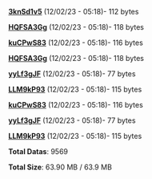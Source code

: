 [**3knSd1v5**](/data/3knSd1v5.txt) (12/02/23 - 05:18)- 112 bytes

[**HQFSA3Gg**](/data/HQFSA3Gg.txt) (12/02/23 - 05:18)- 118 bytes

[**kuCPwS83**](/data/kuCPwS83.txt) (12/02/23 - 05:18)- 116 bytes

[**HQFSA3Gg**](/data/HQFSA3Gg.txt) (12/02/23 - 05:18)- 118 bytes

[**yyLf3gJF**](/data/yyLf3gJF.txt) (12/02/23 - 05:18)- 77 bytes

[**LLM9kP93**](/data/LLM9kP93.txt) (12/02/23 - 05:18)- 115 bytes

[**kuCPwS83**](/data/kuCPwS83.txt) (12/02/23 - 05:18)- 116 bytes

[**yyLf3gJF**](/data/yyLf3gJF.txt) (12/02/23 - 05:18)- 77 bytes

[**LLM9kP93**](/data/LLM9kP93.txt) (12/02/23 - 05:18)- 115 bytes

**Total Datas**: 9569

**Total Size**: 63.90 MB / 63.9 MB